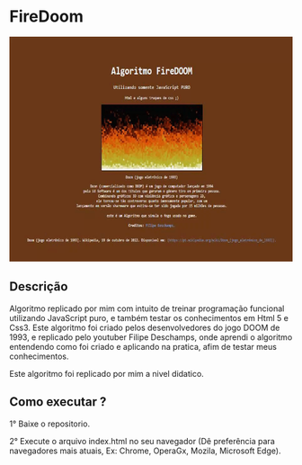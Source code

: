 # FireDoom

<p align="center">
  <img width="700" height="400" src="9f3141f5cee4bc7e05bfee291e17d83e.gif"
</p>

## Descrição
Algoritmo replicado por mim com intuito de treinar programação funcional utilizando JavaScript puro, e também testar os conhecimentos em Html 5 e Css3.
Este algoritmo foi criado pelos desenvolvedores do jogo DOOM de 1993, e replicado pelo youtuber Filipe Deschamps, onde aprendi o algoritmo entendendo
como foi criado e aplicando na pratica, afim de testar meus conhecimentos. 

Este algoritmo foi replicado por mim a nivel didatico.
  
## Como executar ?

1° Baixe o repositorio. 
  
2° Execute o arquivo index.html no seu navegador (Dê preferência para navegadores mais atuais, Ex: Chrome, OperaGx, Mozila, Microsoft Edge).
